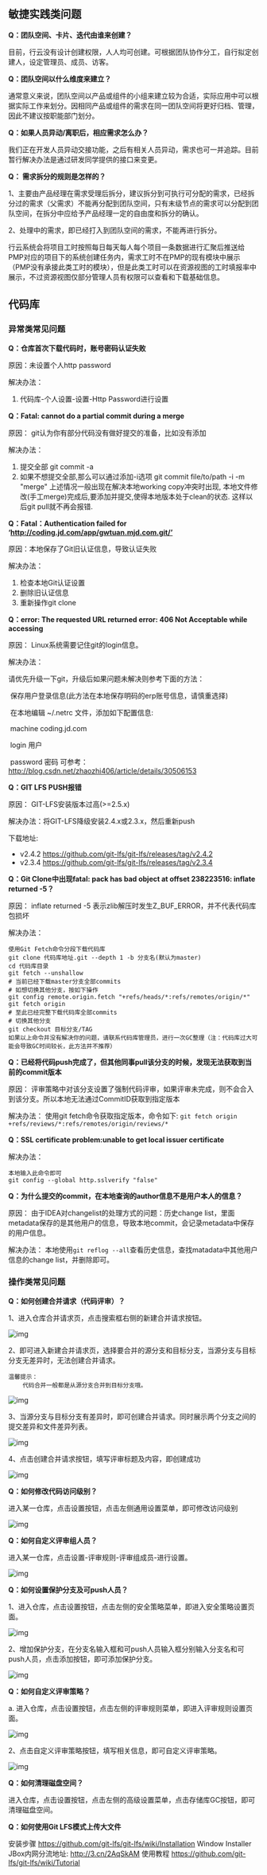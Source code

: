 ## 敏捷实践类问题

**Q：团队空间、卡片、迭代由谁来创建？**

目前，行云没有设计创建权限，人人均可创建。可根据团队协作分工，自行拟定创建人，设定管理员、成员、访客。

**Q：团队空间以什么维度来建立？**

通常意义来说，团队空间以产品或组件的小组来建立较为合适，实际应用中可以根据实际工作来划分。因相同产品或组件的需求在同一团队空间将更好归档、管理，因此不建议按职能部门划分。

**Q：如果人员异动/离职后，相应需求怎么办？**

我们正在开发人员异动交接功能，之后有相关人员异动，需求也可一并追踪。目前暂行解决办法是通过研发同学提供的接口来变更。

**Q： 需求拆分的规则是怎样的？**

1、主要由产品经理在需求受理后拆分，建议拆分到可执行可分配的需求，已经拆分过的需求（父需求）不能再分配到团队空间，只有末级节点的需求可以分配到团队空间，在拆分中应给予产品经理一定的自由度和拆分的确认。

2、处理中的需求，即已经打入到团队空间的需求，不能再进行拆分。

行云系统会将项目工时按照每日每天每人每个项目一条数据进行汇聚后推送给PMP对应的项目下的系统创建任务内，需求工时不在PMP的现有模块中展示（PMP没有承接此类工时的模块），但是此类工时可以在资源视图的工时填报率中展示，不过资源视图仅部分管理人员有权限可以查看和下载基础信息。

## 代码库

### 异常类常见问题

**Q：仓库首次下载代码时，账号密码认证失败**

原因：未设置个人http password

解决办法：

1. 代码库-个人设置-设置-Http Password进行设置



**Q：Fatal: cannot do a partial commit during a merge**

原因： git认为你有部分代码没有做好提交的准备，比如没有添加

解决办法：

1. 提交全部 git commit -a
2. 如果不想提交全部,那么可以通过添加-i选项 git commit file/to/path -i -m "merge"
   上述情况一般出现在解决本地working copy冲突时出现, 本地文件修改(手工merge)完成后,要添加并提交,使得本地版本处于clean的状态. 这样以后git pull就不再会报错.

**Q：Fatal：Authentication failed for ‘http://coding.jd.com/app/gwtuan.mjd.com.git/’**

原因：本地保存了Git旧认证信息，导致认证失败

解决办法：

1. 检查本地Git认证设置
2. 删除旧认证信息
3. 重新操作git clone

**Q：error: The requested URL returned error: 406 Not Acceptable while accessing** 

原因： Linux系统需要记住git的login信息。

解决办法：

请优先升级一下git，升级后如果问题未解决则参考下面的方法：

​	保存用户登录信息(此方法在本地保存明码的erp账号信息，请慎重选择)

​	在本地编辑   ~/.netrc 文件，添加如下配置信息:

​		machine coding.jd.com 

​		login 用户

​		password 密码
可参考：http://blog.csdn.net/zhaozhi406/article/details/30506153


**Q：GIT LFS PUSH报错**

原因： GIT-LFS安装版本过高(>=2.5.x)

解决办法：将GIT-LFS降级安装2.4.x或2.3.x，然后重新push

下载地址: 

- v2.4.2 https://github.com/git-lfs/git-lfs/releases/tag/v2.4.2
- v2.3.4 https://github.com/git-lfs/git-lfs/releases/tag/v2.3.4

**Q：Git Clone中出现fatal: pack has bad object at offset 238223516: inflate returned -5？**

原因： inflate returned -5 表示zlib解压时发生Z_BUF_ERROR，并不代表代码库包损坏

解决办法：

```
使用Git Fetch命令分段下载代码库
git clone 代码库地址.git --depth 1 -b 分支名(默认为master)
cd 代码库目录
git fetch --unshallow
# 当前已经下载master分支全部commits
# 如想切换其他分支，按如下操作
git config remote.origin.fetch "+refs/heads/*:refs/remotes/origin/*"
git fetch origin
# 至此已经完整下载代码库全部commits
# 切换其他分支
git checkout 目标分支/TAG
如果以上命令并没有解决你的问题，请联系代码库管理员，进行一次GC整理（注：代码库过大可能会导致GC时间较长，此方法并不推荐）
```

**Q：已经将代码push完成了，但其他同事pull该分支的时候，发现无法获取到当前的commit版本**

原因： 评审策略中对该分支设置了强制代码评审，如果评审未完成，则不会合入到该分支。所以本地无法通过CommitID获取到指定版本

解决办法： 使用git fetch命令获取指定版本，命令如下: `git fetch origin +refs/reviews/*:refs/remotes/origin/reviews/*`

**Q：SSL certificate problem:unable to get local issuer certificate**

解决办法：

```
本地输入此命令即可
git config --global http.sslverify "false"
```

**Q：为什么提交的commit，在本地查询的author信息不是用户本人的信息？**

原因： 由于IDEA对changelist的处理方式的问题：历史change list，里面metadata保存的是其他用户的信息，导致本地commit，会记录metadata中保存的用户信息。

解决办法： 本地使用`git reflog --all`查看历史信息，查找matadata中其他用户信息的change list，并删除即可。

### 操作类常见问题

**Q：如何创建合并请求（代码评审）？**

1、进入仓库合并请求页，点击搜索框右侧的新建合并请求按钮。

![img](http://devops-minio.jdcloud.com/doc-image/All-Image/FAQ.assets/WX20190305-152115@2x.png)

2、即可进入新建合并请求页，选择要合并的源分支和目标分支，当源分支与目标分支无差异时，无法创建合并请求。

```
温馨提示：
	代码合并一般都是从源分支合并到目标分支哦。
```

![img](http://devops-minio.jdcloud.com/doc-image/All-Image/FAQ.assets/WX20190305-152214@2x.png)

3、当源分支与目标分支有差异时，即可创建合并请求。同时展示两个分支之间的提交差异和文件差异列表。

![img](http://devops-minio.jdcloud.com/doc-image/All-Image/FAQ.assets/WX20190305-152232@2x.png)

4、点击创建合并请求按钮，填写评审标题及内容，即创建成功

![img](http://devops-minio.jdcloud.com/doc-image/All-Image/FAQ.assets/WX20190305-152249@2x.png)

**Q：如何修改代码访问级别？**

进入某一仓库，点击设置按钮，点击左侧通用设置菜单，即可修改访问级别

![img](http://devops-minio.jdcloud.com/doc-image/All-Image/FAQ.assets/WX20190307-154333@2x.png)

**Q：如何自定义评审组人员？**

进入某一仓库，点击设置-评审规则-评审组成员-进行设置。

![img](http://devops-minio.jdcloud.com/doc-image/All-Image/FAQ.assets/WX20190307-154650@2x.png)

**Q：如何设置保护分支及可push人员？**

1、进入仓库，点击设置按钮，点击左侧的安全策略菜单，即进入安全策略设置页面。

![img](http://devops-minio.jdcloud.com/doc-image/All-Image/FAQ.assets/WX20190307-104649@2x.png)

2、增加保护分支，在分支名输入框和可push人员输入框分别输入分支名和可push人员，点击添加按钮，即可添加保护分支。

![img](http://devops-minio.jdcloud.com/doc-image/All-Image/FAQ.assets/WX20190307-104700@2x.png)

**Q：如何自定义评审策略？**

a. 进入仓库，点击设置按钮，点击左侧的评审规则菜单，即进入评审规则设置页面。

![img](http://devops-minio.jdcloud.com/doc-image/All-Image/FAQ.assets/WX20190306-114003@2x-20220217112339864.png)

2、点击自定义评审策略按钮，填写相关信息，即可自定义评审策略。

![img](http://devops-minio.jdcloud.com/doc-image/All-Image/FAQ.assets/WX20190306-114735@2x.png)

**Q：如何清理磁盘空间？**

进入仓库，点击设置按钮，点击左侧的高级设置菜单，点击存储库GC按钮，即可清理磁盘空间。

**Q：如何使用Git LFS模式上传大文件**

安装步骤
https://github.com/git-lfs/git-lfs/wiki/Installation
Window Installer JBox内网分流地址:  http://3.cn/2AqSkAM
使用教程
https://github.com/git-lfs/git-lfs/wiki/Tutorial

